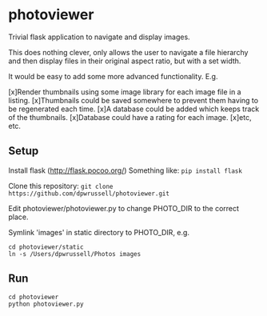 photoviewer
===========

Trivial flask application to navigate and display images.

This does nothing clever, only allows the user to navigate a file hierarchy and then display files in their original aspect ratio, but with a set width.

It would be easy to add some more advanced functionality. E.g.

[x]Render thumbnails using some image library for each image file in a listing.
[x]Thumbnails could be saved somewhere to prevent them having to be regenerated each time.
[x]A database could be added which keeps track of the thumbnails.
[x]Database could have a rating for each image.
[x]etc, etc.

Setup
-----

Install flask (http://flask.pocoo.org/)
Something like: ```pip install flask```

Clone this repository: ```git clone https://github.com/dpwrussell/photoviewer.git```

Edit photoviewer/photoviewer.py to change PHOTO_DIR to the correct place.

Symlink 'images' in static directory to PHOTO_DIR, e.g.
```
cd photoviewer/static
ln -s /Users/dpwrussell/Photos images
```

Run
---

```
cd photoviewer
python photoviewer.py
```
